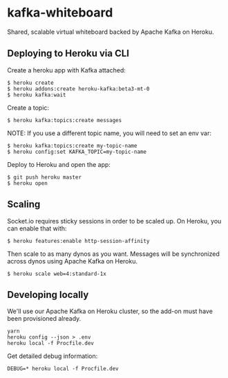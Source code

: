 # kafka-whiteboard

Shared, scalable virtual whiteboard backed by Apache Kafka on Heroku.

## Deploying to Heroku via CLI

Create a heroku app with Kafka attached:

```
$ heroku create
$ heroku addons:create heroku-kafka:beta3-mt-0
$ heroku kafka:wait
```

Create a topic:

```
$ heroku kafka:topics:create messages
```

NOTE: If you use a different topic name, you will need to set an env var:
```
$ heroku kafka:topics:create my-topic-name
$ heroku config:set KAFKA_TOPIC=my-topic-name
```

Deploy to Heroku and open the app:

```
$ git push heroku master
$ heroku open
```

## Scaling

Socket.io requires sticky sessions in order to be scaled up.
On Heroku, you can enable that with:

```
$ heroku features:enable http-session-affinity
```

Then scale to as many dynos as you want. Messages will be synchronized across dynos using Apache Kafka on Heroku.

```
$ heroku scale web=4:standard-1x
```

## Developing locally

We'll use our Apache Kafka on Heroku cluster, so the add-on must have been provisioned already.

```
yarn
heroku config --json > .env
heroku local -f Procfile.dev
```

Get detailed debug information:

```
DEBUG=* heroku local -f Procfile.dev
```
